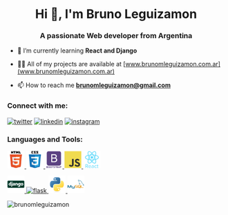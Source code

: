 <h1 align="center">Hi 👋, I'm Bruno Leguizamon</h1>
<h3 align="center">A passionate Web developer from Argentina</h3>

- 🌱 I’m currently learning **React and Django**

- 👨‍💻 All of my projects are available at [www.brunomleguizamon.com.ar](www.brunomleguizamon.com.ar)

- 📫 How to reach me **brunomleguizamon@gmail.com**

<h3 align="left">Connect with me:</h3>
<p align="left">
<a href="https://twitter.com/bmleguizamon" target="blank"><img align="center" src="https://www.google.com/imgres?imgurl=https%3A%2F%2Fw7.pngwing.com%2Fpngs%2F872%2F50%2Fpng-transparent-computer-icons-social-media-logo-twitter-social-media-blue-logo-social-media-thumbnail.png&imgrefurl=https%3A%2F%2Fwww.pngwing.com%2Fen%2Ffree-png-zeqfu&tbnid=2KcWQC3Wk9px6M&vet=12ahUKEwie-YuA9t_yAhWegKQKHU2KD-8QMygEegUIARC1AQ..i&docid=Pjw_aNJh7ww9OM&w=360&h=360&q=icono%20twitter%20png&ved=2ahUKEwie-YuA9t_yAhWegKQKHU2KD-8QMygEegUIARC1AQ" alt="twitter" height="30" width="40" /></a>
<a href="https://linkedin.com/in/bruno-leguizamon" target="blank"><img align="center" src="https://raw.githubusercontent.com/rahuldkjain/github-profile-readme-generator/neutral-icons/src/images/icons/Social/linked-in-alt.svg" alt="linkedin" height="30" width="40" /></a>
<a href="https://instagram.com/bmleguizamon" target="blank"><img align="center" src="https://raw.githubusercontent.com/rahuldkjain/github-profile-readme-generator/neutral-icons/src/images/icons/Social/instagram.svg" alt="instagram" height="30" width="40" /></a>
</p>

<h3 align="left">Languages and Tools:</h3>
<p align="left"> 
  <a href="https://www.w3.org/html/" target="_blank"> <img src="https://raw.githubusercontent.com/devicons/devicon/master/icons/html5/html5-original-wordmark.svg" alt="html5" width="40" height="40"/> </a>
  <a href="https://www.w3schools.com/css/" target="_blank"> <img src="https://raw.githubusercontent.com/devicons/devicon/master/icons/css3/css3-original-wordmark.svg" alt="css3" width="40" height="40"/> </a> 
  <a href="https://getbootstrap.com" target="_blank"> <img src="https://raw.githubusercontent.com/devicons/devicon/master/icons/bootstrap/bootstrap-plain-wordmark.svg" alt="bootstrap" width="40" height="40"/> </a>  
  <a href="https://developer.mozilla.org/en-US/docs/Web/JavaScript" target="_blank"> <img src="https://raw.githubusercontent.com/devicons/devicon/master/icons/javascript/javascript-original.svg" alt="javascript" width="40" height="40"/> </a> 
  <a href="https://reactjs.org/" target="_blank"> <img src="https://raw.githubusercontent.com/devicons/devicon/master/icons/react/react-original-wordmark.svg" alt="react" width="40" height="40"/> </a> </p>
  <a href="https://www.djangoproject.com/" target="_blank"> <img src="https://raw.githubusercontent.com/devicons/devicon/master/icons/django/django-original.svg" alt="django" width="40" height="40"/> </a>
  <a href="https://flask.palletsprojects.com/" target="_blank"> <img src="https://www.vectorlogo.zone/logos/pocoo_flask/pocoo_flask-icon.svg" alt="flask" width="40" height="40"/> </a> 
  <a href="https://www.python.org" target="_blank"> <img src="https://raw.githubusercontent.com/devicons/devicon/master/icons/python/python-original.svg" alt="python" width="40" height="40"/> </a>
  <a href="https://www.mysql.com/" target="_blank"> <img src="https://raw.githubusercontent.com/devicons/devicon/master/icons/mysql/mysql-original-wordmark.svg" alt="mysql" width="40" height="40"/> </a>

<p><img align="center" src="https://github-readme-stats.vercel.app/api/top-langs?username=brunomleguizamon&show_icons=true&locale=en&layout=compact" alt="brunomleguizamon" /></p>
